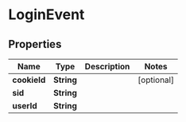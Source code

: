 
# LoginEvent

## Properties
Name | Type | Description | Notes
------------ | ------------- | ------------- | -------------
**cookieId** | **String** |  |  [optional]
**sid** | **String** |  | 
**userId** | **String** |  | 



